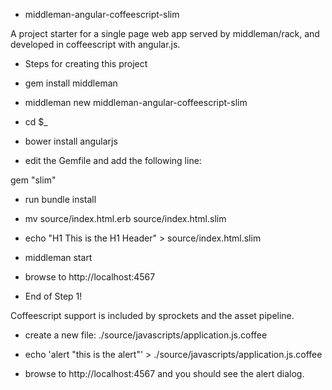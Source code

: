 * middleman-angular-coffeescript-slim

A project starter for a single page web app served by middleman/rack,
and developed in coffeescript with angular.js.

* Steps for creating this project

* gem install middleman
* middleman new middleman-angular-coffeescript-slim
* cd $_
* bower install angularjs
* edit the Gemfile and add the following line:

gem "slim"

* run bundle install
* mv source/index.html.erb source/index.html.slim
* echo "H1 This is the H1 Header" > source/index.html.slim
* middleman start
* browse to http://localhost:4567

* End of Step 1! 

Coffeescript support is included by sprockets and the asset pipeline.

* create a new file: ./source/javascripts/application.js.coffee
* echo 'alert "this is the alert"' > ./source/javascripts/application.js.coffee

* browse to http://localhost:4567 and you should see the alert dialog.




